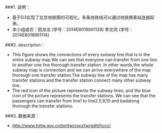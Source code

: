 ###1. 说明：
+ 基于D3实现了北京地铁图的可视化，多条地铁线可以通过地铁换乘站连接起来。
+ 本小组成员：田龙龙 (学号：2014E8018661128) 李文凤 (学号：2014E8018661114)

###2. description：
+ This figure shows the connections of every subway line that is in the entire subway map.We can see that everyone can transfer from one line to another one line thorough transfer station .In other words,the whole subway map is connection and we can arrive everywhere of the map thorough one transfer station.The subway line of the map has many transfer stations and the transfer station connect many other subway line.
+ The red icon of the picture represents the subway lines, and the blue icon of the picture represents the transfer stations. We can see that the passengers can transfer from line1 to line2,5,9,10 and badatong thorough the transfer stations.

###3. 数据来源：
+ http://www.bjjtw.gov.cn/bmfw/cxcxfw/gdjt/hccx/
